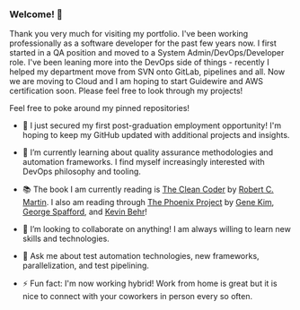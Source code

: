 ### Welcome! 👋

Thank you very much for visiting my portfolio. I've been working professionally as a software developer for the past few years now. I first started in a QA position and moved to a System Admin/DevOps/Developer role. I've been leaning more into the DevOps side of things -  recently I helped my department move from SVN onto GitLab, pipelines and all. Now we are moving to Cloud and I am hoping to start Guidewire and AWS certification soon. Please feel free to look through my projects!

Feel free to poke around my pinned repositories! 

- 🔭 I just secured my first post-graduation employment opportunity! I'm hoping to keep my GitHub updated with additional projects and insights.

- 🌱 I’m currently learning about quality assurance methodologies and automation frameworks. I find myself increasingly interested with DevOps philosophy and tooling.

- 📚 The book I am currently reading is [The Clean Coder](https://www.amazon.ca/Clean-Coder-Conduct-Professional-Programmers/dp/0137081073) by [Robert C. Martin](https://en.wikipedia.org/wiki/Robert_C._Martin). I also am reading through [The Phoenix Project]() by [Gene Kim](https://www.linkedin.com/in/realgenekim/), [George Spafford](https://www.linkedin.com/in/gspafford/), and [Kevin Behr](https://www.linkedin.com/in/kevinbehr/)!

- 👯 I’m looking to collaborate on anything! I am always willing to learn new skills and technologies.

- 💬 Ask me about test automation technologies, new frameworks, parallelization, and test pipelining.

- ⚡ Fun fact: I'm now working hybrid! Work from home is great but it is nice to connect with your coworkers in person every so often.
